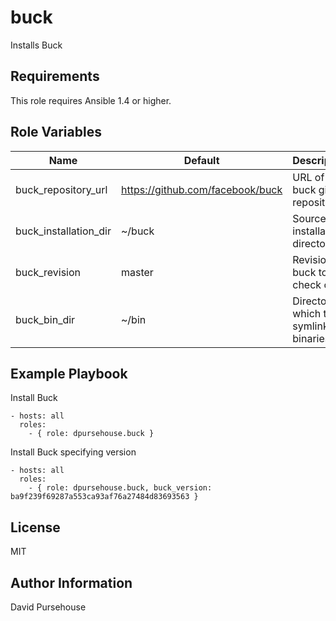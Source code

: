 buck
====

Installs Buck

Requirements
------------

This role requires Ansible 1.4 or higher.

Role Variables
--------------

| Name                   | Default                           | Description                                 |
|------------------------|-----------------------------------|---------------------------------------------|
| buck_repository_url    | https://github.com/facebook/buck  | URL of buck git repository                  |
| buck_installation_dir  | ~/buck                            | Source installation directory               |
| buck_revision          | master                            | Revision of buck to check out               |
| buck_bin_dir           | ~/bin                             | Directory in which to symlink the binaries  |

Example Playbook
----------------

Install Buck
```
- hosts: all
  roles:
    - { role: dpursehouse.buck }
```

Install Buck specifying version
```
- hosts: all
  roles:
    - { role: dpursehouse.buck, buck_version: ba9f239f69287a553ca93af76a27484d83693563 }
```

License
-------

MIT

Author Information
------------------

David Pursehouse
